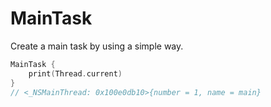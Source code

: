 # MainTask

Create a main task by using a simple way.

```swift
MainTask {
    print(Thread.current)
}
// <_NSMainThread: 0x100e0db10>{number = 1, name = main}
```
